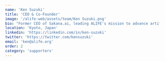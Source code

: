 ```yaml
---
name: 'Ken Suzuki'
title: 'CEO & Co-Founder'
image: '/alife-web/assets/team/Ken Suzuki.png'
bio: "Former CEO of Sakana.ai, leading ALIFE's mission to advance artificial life research"
location: 'Kyoto, Japan'
linkedin: 'https://linkedin.com/in/ken-suzuki'
twitter: 'https://twitter.com/kensuzuki'
email: 'ken@alife.org'
order: 2
category: 'supporters'
---
```


